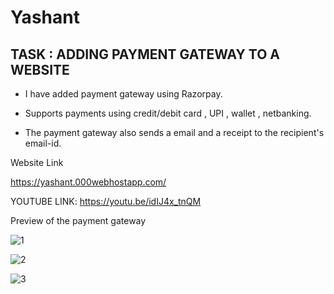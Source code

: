 # Yashant

## TASK : ADDING PAYMENT GATEWAY TO A WEBSITE

- I have added payment gateway using Razorpay.
* Supports payments using credit/debit card , UPI , wallet , netbanking.
+ The payment gateway also sends a email and a receipt to the recipient's email-id.

Website Link

https://yashant.000webhostapp.com/

YOUTUBE LINK:
https://youtu.be/idIJ4x_tnQM


Preview of the payment gateway

![1](https://user-images.githubusercontent.com/130983978/232468448-3652e9b9-281b-4559-ad33-dd8338b31245.png)

![2](https://user-images.githubusercontent.com/130983978/232468460-2ca30045-7dfe-47dc-9e10-939e1336668a.png)

![3](https://user-images.githubusercontent.com/130983978/232468462-df4f66d2-c01b-464e-a1a1-b9390b71b509.png)

